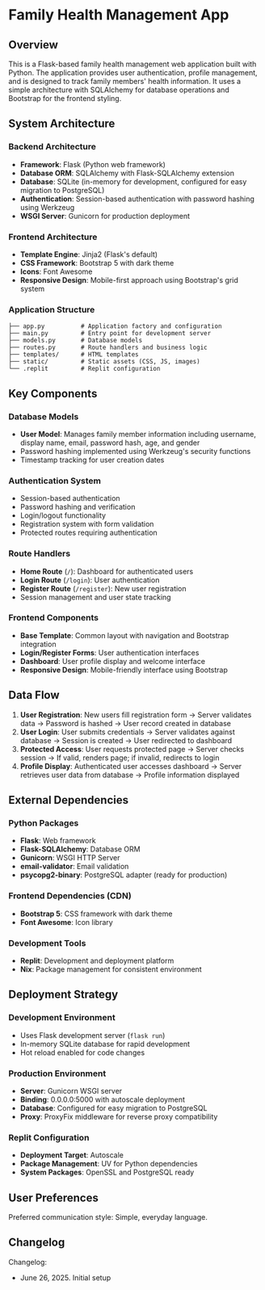 # Family Health Management App

## Overview

This is a Flask-based family health management web application built with Python. The application provides user authentication, profile management, and is designed to track family members' health information. It uses a simple architecture with SQLAlchemy for database operations and Bootstrap for the frontend styling.

## System Architecture

### Backend Architecture
- **Framework**: Flask (Python web framework)
- **Database ORM**: SQLAlchemy with Flask-SQLAlchemy extension
- **Database**: SQLite (in-memory for development, configured for easy migration to PostgreSQL)
- **Authentication**: Session-based authentication with password hashing using Werkzeug
- **WSGI Server**: Gunicorn for production deployment

### Frontend Architecture
- **Template Engine**: Jinja2 (Flask's default)
- **CSS Framework**: Bootstrap 5 with dark theme
- **Icons**: Font Awesome
- **Responsive Design**: Mobile-first approach using Bootstrap's grid system

### Application Structure
```
├── app.py          # Application factory and configuration
├── main.py         # Entry point for development server
├── models.py       # Database models
├── routes.py       # Route handlers and business logic
├── templates/      # HTML templates
├── static/         # Static assets (CSS, JS, images)
└── .replit         # Replit configuration
```

## Key Components

### Database Models
- **User Model**: Manages family member information including username, display name, email, password hash, age, and gender
- Password hashing implemented using Werkzeug's security functions
- Timestamp tracking for user creation dates

### Authentication System
- Session-based authentication
- Password hashing and verification
- Login/logout functionality
- Registration system with form validation
- Protected routes requiring authentication

### Route Handlers
- **Home Route** (`/`): Dashboard for authenticated users
- **Login Route** (`/login`): User authentication
- **Register Route** (`/register`): New user registration
- Session management and user state tracking

### Frontend Components
- **Base Template**: Common layout with navigation and Bootstrap integration
- **Login/Register Forms**: User authentication interfaces
- **Dashboard**: User profile display and welcome interface
- **Responsive Design**: Mobile-friendly interface using Bootstrap

## Data Flow

1. **User Registration**: New users fill registration form → Server validates data → Password is hashed → User record created in database
2. **User Login**: User submits credentials → Server validates against database → Session is created → User redirected to dashboard
3. **Protected Access**: User requests protected page → Server checks session → If valid, renders page; if invalid, redirects to login
4. **Profile Display**: Authenticated user accesses dashboard → Server retrieves user data from database → Profile information displayed

## External Dependencies

### Python Packages
- **Flask**: Web framework
- **Flask-SQLAlchemy**: Database ORM
- **Gunicorn**: WSGI HTTP Server
- **email-validator**: Email validation
- **psycopg2-binary**: PostgreSQL adapter (ready for production)

### Frontend Dependencies (CDN)
- **Bootstrap 5**: CSS framework with dark theme
- **Font Awesome**: Icon library

### Development Tools
- **Replit**: Development and deployment platform
- **Nix**: Package management for consistent environment

## Deployment Strategy

### Development Environment
- Uses Flask development server (`flask run`)
- In-memory SQLite database for rapid development
- Hot reload enabled for code changes

### Production Environment
- **Server**: Gunicorn WSGI server
- **Binding**: 0.0.0.0:5000 with autoscale deployment
- **Database**: Configured for easy migration to PostgreSQL
- **Proxy**: ProxyFix middleware for reverse proxy compatibility

### Replit Configuration
- **Deployment Target**: Autoscale
- **Package Management**: UV for Python dependencies
- **System Packages**: OpenSSL and PostgreSQL ready

## User Preferences

Preferred communication style: Simple, everyday language.

## Changelog

Changelog:
- June 26, 2025. Initial setup